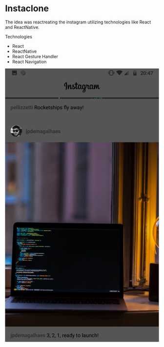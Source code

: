 # Instaclone

The idea was reactreating the instagram utilizing technologies like React and ReactNative.

Technologies

- React
- ReactNative
- React Gesture Handler
- React Navigation

![Clone](https://github.com/luizkrlz/instaclone/raw/master/images/insta.png)

